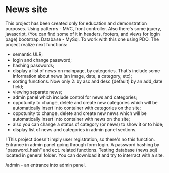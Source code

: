 # News site
This project has been created only for education and demonstration purposes.
Using patterns - MVC, front controller. Also there's some jquery, javascript, (You can find some of it in headers, footers, and views for login page) bootstrap. Database - MySql. To work with this one using PDO.
The project realize next functions:
- semantic ULR;
- login and change password;
- hashing passwords;
- display a list of news on mainpage, by categories. That's include some information about news (an image, date, a category, etc);
- sorting functions. Now only 2: by asc and desc (default) by an add_date field;
- viewing separate news;
- admin panel which include control for news and categories;
- oppotunity to change, delete and create new categories which will be automatically insert into container with categories on the site;
- oppotunity to change, delete and create new news which will be automatically insert into container with news on the site;
- also you can change a status of category (or news) to show it or to hide;
- display list of news and categories in admin panel sections.

! This project doesn't imply user registration, so there's no this function.
Entrance in admin panel going through form login. A password hashing by "password_hash" and ect. related functions.
Testing database (news.sql) located in general folder. You can download it and try to interract with a site.

/admin - an entrance into admin panel.
